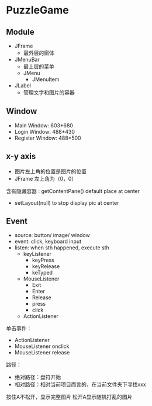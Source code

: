 # PuzzleGame
## Module
- JFrame
  - 最外层的窗体
- JMenuBar
  - 最上层的菜单
  - JMenu
    - JMenuItem
- JLabel
  - 管理文字和图片的容器

## Window
- Main Window: 603*680
- Login Window: 488*430
- Register Window: 488*500

## x-y axis
- 图片左上角的位置是图片的位置
- JFrame 左上角为（0，0）

含有隐藏容器 : getContentPane()
default place at center
- setLayout(null) to stop display pic at center

## Event
- source: button/ image/ window
- event: click, keyboard input
- listen: when sth happened, execute sth
  - keyListener
    - keyPress
    - keyRelease
    - keTyped
  - MouseListener
    - Exit
    - Enter
    - Release
    - press
    - click
  - ActionListener

单击事件：
- ActionListener
- MouseListener onclick
- MouseListener release

路径：
- 绝对路径：盘符开始 
- 相对路径：相对当前项目而言的，在当前文件夹下寻找xxx

按住A不松开，显示完整图片
松开A显示随机打乱的图片